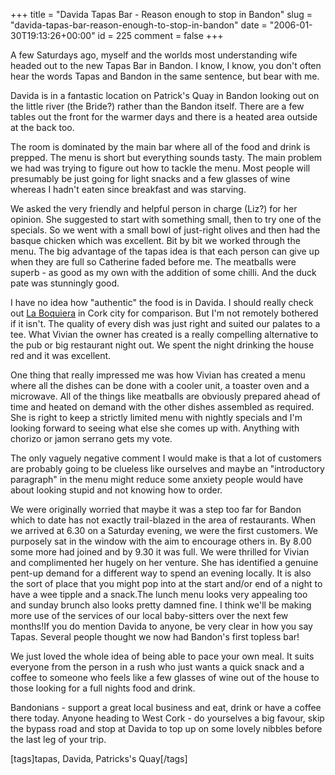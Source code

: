 +++
title = "Davida Tapas Bar - Reason enough to stop in Bandon"
slug = "davida-tapas-bar-reason-enough-to-stop-in-bandon"
date = "2006-01-30T19:13:26+00:00"
id = 225
comment = false
+++

A few Saturdays ago, myself and the worlds most understanding wife headed out to the new Tapas Bar in Bandon. I know, I know, you don't often hear the words Tapas and Bandon in the same sentence, but bear with me.

Davida is in a fantastic location on Patrick's Quay in Bandon looking out on the little river (the Bride?) rather than the Bandon itself. There are a few tables out the front for the warmer days and there is a heated area outside at the back too.

The room is dominated by the main bar where all of the food and drink is prepped. The menu is short but everything sounds tasty. The main problem we had was trying to figure out how to tackle the menu. Most people will presumably be just going for light snacks and a few glasses of wine whereas I hadn't eaten since breakfast and was starving.

We asked the very friendly and helpful person in charge (Liz?) for her opinion. She suggested to start with something small, then to try one of the specials. So we went with a small bowl of just-right olives and then had the basque chicken which was excellent. Bit by bit we worked through the menu. The big advantage of the tapas idea is that each person can give up when they are full so Catherine faded before me. The meatballs were superb - as good as my own with the addition of some chilli. And the duck pate was stunningly good.

I have no idea how "authentic" the food is in Davida. I should really check out [La Boquiera](http://www.boqueriasixbridgest.com/) in Cork city for comparison. But I'm not remotely bothered if it isn't. The quality of every dish was just right and suited our palates to a tee. What Vivian the owner has created is a really compelling alternative to the pub or big restaurant night out. We spent the night drinking the house red and it was excellent.

One thing that really impressed me was how Vivian has created a menu where all the dishes can be done with a cooler unit, a toaster oven and a microwave. All of the things like meatballs are obviously prepared ahead of time and heated on demand with the other dishes assembled as required. She is right to keep a strictly limited menu with nightly specials and I'm looking forward to seeing what else she comes up with. Anything with chorizo or jamon serrano gets my vote.

The only vaguely negative comment I would make is that a lot of customers are probably going to be clueless like ourselves and maybe an "introductory paragraph" in the menu might reduce some anxiety people would have about looking stupid and not knowing how to order.

We were originally worried that maybe it was a step too far for Bandon which to date has not exactly trail-blazed in the area of restaurants. When we arrived at 6.30 on a Saturday evening, we were the first customers. We purposely sat in the window with the aim to encourage others in. By 8.00 some more had joined and by 9.30 it was full. We were thrilled for Vivian and complimented her hugely on her venture. She has identified a genuine pent-up demand for a different way to spend an evening locally. It is also the sort of place that you might pop into at the start and/or end of a night to have a wee tipple and a snack.The lunch menu looks very appealing too and sunday brunch also looks pretty damned fine. I think we'll be making more use of the services of our local baby-sitters over the next few months!If you do mention Davida to anyone, be very clear in how you say Tapas. Several people thought we now had Bandon's first topless bar!

We just loved the whole idea of being able to pace your own meal. It suits everyone from the person in a rush who just wants a quick snack and a coffee to someone who feels like a few glasses of wine out of the house to those looking for a full nights food and drink.

Bandonians - support a great local business and eat, drink or have a coffee there today. Anyone heading to West Cork - do yourselves a big favour, skip the bypass road and stop at Davida to top up on some lovely nibbles before the last leg of your trip.

[tags]tapas, Davida, Patricks's Quay[/tags]
